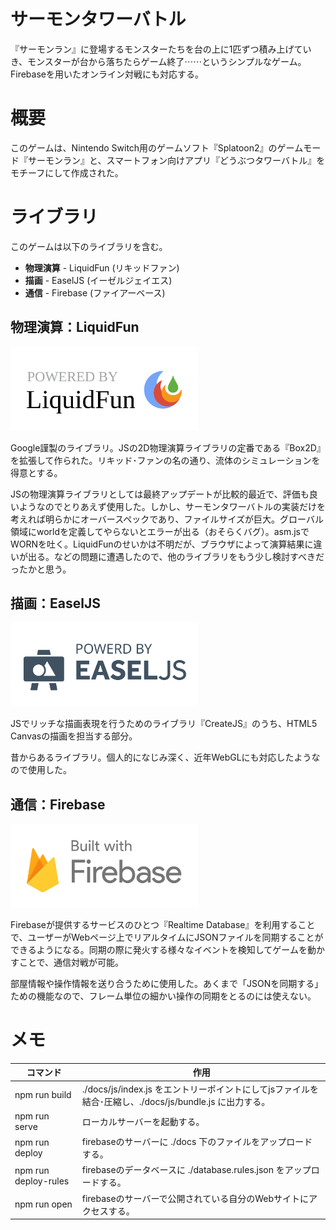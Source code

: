 サーモンタワーバトル
====
『サーモンラン』に登場するモンスターたちを台の上に1匹ずつ積み上げていき、モンスターが台から落ちたらゲーム終了⋯⋯というシンプルなゲーム。Firebaseを用いたオンライン対戦にも対応する。

# 概要

このゲームは、Nintendo Switch用のゲームソフト『Splatoon2』のゲームモード『サーモンラン』と、スマートフォン向けアプリ『どうぶつタワーバトル』をモチーフにして作成された。

# ライブラリ

このゲームは以下のライブラリを含む。

- **物理演算** - LiquidFun (リキッドファン)
- **描画** - EaselJS (イーゼルジェイエス)
- **通信** - Firebase (ファイアーベース)

## 物理演算：LiquidFun

<img src="./docs/assets/img/libs/logo-liquidfun.svg" width="300">

Google謹製のライブラリ。JSの2D物理演算ライブラリの定番である『Box2D』を拡張して作られた。リキッド･ファンの名の通り、流体のシミュレーションを得意とする。

JSの物理演算ライブラリとしては最終アップデートが比較的最近で、評価も良いようなのでとりあえず使用した。しかし、サーモンタワーバトルの実装だけを考えれば明らかにオーバースペックであり、ファイルサイズが巨大。グローバル領域にworldを定義してやらないとエラーが出る（おそらくバグ）。asm.jsでWORNを吐く。LiquidFunのせいかは不明だが、ブラウザによって演算結果に違いが出る。などの問題に遭遇したので、他のライブラリをもう少し検討すべきだったかと思う。

## 描画：EaselJS

<img src="./docs/assets/img/libs/logo-easeljs.svg" width="300">

JSでリッチな描画表現を行うためのライブラリ『CreateJS』のうち、HTML5 Canvasの描画を担当する部分。

昔からあるライブラリ。個人的になじみ深く、近年WebGLにも対応したようなので使用した。

## 通信：Firebase

<img src="./docs/assets/img/libs/logo-firebase.svg" width="300">

Firebaseが提供するサービスのひとつ『Realtime Database』を利用することで、ユーザーがWebページ上でリアルタイムにJSONファイルを同期することができるようになる。同期の際に発火する様々なイベントを検知してゲームを動かすことで、通信対戦が可能。

部屋情報や操作情報を送り合うために使用した。あくまで「JSONを同期する」ための機能なので、フレーム単位の細かい操作の同期をとるのには使えない。

# メモ

| コマンド | 作用 |
| ---- | ---- |
| npm run build | ./docs/js/index.js をエントリーポイントにしてjsファイルを結合･圧縮し、./docs/js/bundle.js に出力する。 |
| npm run serve | ローカルサーバーを起動する。 |
| npm run deploy | firebaseのサーバーに ./docs 下のファイルをアップロードする。 |
| npm run deploy-rules | firebaseのデータベースに ./database.rules.json をアップロードする。 |
| npm run open | firebaseのサーバーで公開されている自分のWebサイトにアクセスする。 |